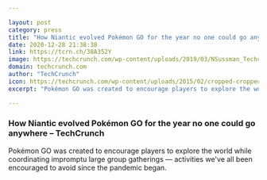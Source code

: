 ```yaml
---

layout: post
category: press
title: "How Niantic evolved Pokémon GO for the year no one could go anywhere"
date: 2020-12-28 21:38:38
link: https://tcrn.ch/38A352Y
image: https://techcrunch.com/wp-content/uploads/2019/03/NSussman_Techcrunch_Niantic-full-v3b.jpg?w=600
domain: techcrunch.com
author: "TechCrunch"
icon: https://techcrunch.com/wp-content/uploads/2015/02/cropped-cropped-favicon-gradient.png?w=180
excerpt: "Pokémon GO was created to encourage players to explore the world while coordinating impromptu large group gatherings — activities we've all been encouraged to avoid since the pandemic began."

---
```


### How Niantic evolved Pokémon GO for the year no one could go anywhere – TechCrunch

Pokémon GO was created to encourage players to explore the world while coordinating impromptu large group gatherings — activities we've all been encouraged to avoid since the pandemic began.
